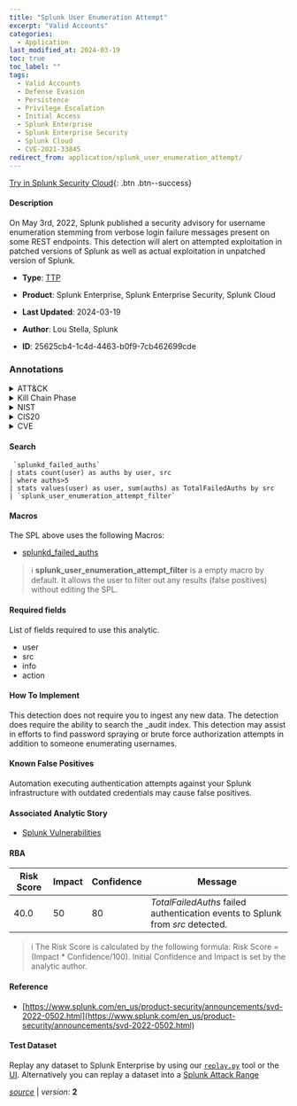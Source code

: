 ```yaml
---
title: "Splunk User Enumeration Attempt"
excerpt: "Valid Accounts"
categories:
  - Application
last_modified_at: 2024-03-19
toc: true
toc_label: ""
tags:
  - Valid Accounts
  - Defense Evasion
  - Persistence
  - Privilege Escalation
  - Initial Access
  - Splunk Enterprise
  - Splunk Enterprise Security
  - Splunk Cloud
  - CVE-2021-33845
redirect_from: application/splunk_user_enumeration_attempt/
---
```




[Try in Splunk Security Cloud](https://www.splunk.com/en_us/cyber-security.html){: .btn .btn--success}

#### Description

On May 3rd, 2022, Splunk published a security advisory for  username enumeration stemming from verbose login failure messages present on some REST endpoints. This detection will alert on attempted exploitation in patched versions of Splunk as well as actual exploitation in unpatched version of Splunk.

- **Type**: [TTP](https://github.com/splunk/security_content/wiki/Detection-Analytic-Types)
- **Product**: Splunk Enterprise, Splunk Enterprise Security, Splunk Cloud

- **Last Updated**: 2024-03-19
- **Author**: Lou Stella, Splunk
- **ID**: 25625cb4-1c4d-4463-b0f9-7cb462699cde

### Annotations
<details>
  <summary>ATT&CK</summary>

<div markdown="1">

#### [ATT&CK](https://attack.mitre.org/)

| ID          | Technique   | Tactic         |
| ----------- | ----------- |--------------- |
| [T1078](https://attack.mitre.org/techniques/T1078/) | Valid Accounts | Defense Evasion, Persistence, Privilege Escalation, Initial Access |

</div>
</details>


<details>
  <summary>Kill Chain Phase</summary>

<div markdown="1">

* Exploitation
* Installation
* Delivery


</div>
</details>


<details>
  <summary>NIST</summary>

<div markdown="1">

* DE.CM



</div>
</details>

<details>
  <summary>CIS20</summary>

<div markdown="1">

* CIS 10



</div>
</details>

<details>
  <summary>CVE</summary>

<div markdown="1">

| ID          | Summary | [CVSS](https://nvd.nist.gov/vuln-metrics/cvss) |
| ----------- | ----------- | -------------- |
| [CVE-2021-33845](https://nvd.nist.gov/vuln/detail/CVE-2021-33845) | The Splunk Enterprise REST API allows enumeration of usernames via the lockout error message. The potential vulnerability impacts Splunk Enterprise instances before 8.1.7 when configured to repress verbose login errors. | 5.0 |



</div>
</details>


#### Search

```
 `splunkd_failed_auths` 
| stats count(user) as auths by user, src 
| where auths>5 
| stats values(user) as user, sum(auths) as TotalFailedAuths by src 
| `splunk_user_enumeration_attempt_filter`
```

#### Macros
The SPL above uses the following Macros:
* [splunkd_failed_auths](https://github.com/splunk/security_content/blob/develop/macros/splunkd_failed_auths.yml)

> :information_source:
> **splunk_user_enumeration_attempt_filter** is a empty macro by default. It allows the user to filter out any results (false positives) without editing the SPL.



#### Required fields
List of fields required to use this analytic.
* user
* src
* info
* action



#### How To Implement
This detection does not require you to ingest any new data. The detection does require the ability to search the _audit index. This detection may assist in efforts to find password spraying or brute force authorization attempts in addition to someone enumerating usernames.
#### Known False Positives
Automation executing authentication attempts against your Splunk infrastructure with outdated credentials may cause false positives.

#### Associated Analytic Story
* [Splunk Vulnerabilities](/stories/splunk_vulnerabilities)




#### RBA

| Risk Score  | Impact      | Confidence   | Message      |
| ----------- | ----------- |--------------|--------------|
| 40.0 | 50 | 80 | $TotalFailedAuths$ failed authentication events to Splunk from $src$ detected. |


> :information_source:
> The Risk Score is calculated by the following formula: Risk Score = (Impact * Confidence/100). Initial Confidence and Impact is set by the analytic author.


#### Reference

* [https://www.splunk.com/en_us/product-security/announcements/svd-2022-0502.html](https://www.splunk.com/en_us/product-security/announcements/svd-2022-0502.html)



#### Test Dataset
Replay any dataset to Splunk Enterprise by using our [`replay.py`](https://github.com/splunk/attack_data#using-replaypy) tool or the [UI](https://github.com/splunk/attack_data#using-ui).
Alternatively you can replay a dataset into a [Splunk Attack Range](https://github.com/splunk/attack_range#replay-dumps-into-attack-range-splunk-server)




[*source*](https://github.com/splunk/security_content/tree/develop/detections/application/splunk_user_enumeration_attempt.yml) \| *version*: **2**